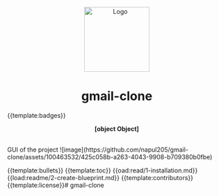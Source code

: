 <!-- ⚠️ This README has been generated from the file(s) "blueprint.md" ⚠️--><p align="center">
  <img src="https://www.google.com/url?sa=i&url=https%3A%2F%2Flogos-world.net%2Fgmail-logo%2F&psig=AOvVaw2D03uzd76SiBcn1ElG988X&ust=1682134438296000&source=images&cd=vfe&ved=0CBEQjRxqFwoTCODuiaGFuv4CFQAAAAAdAAAAABAE" alt="Logo" width="150" height="auto" />
</p>
<h1 align="center">gmail-clone</h1>
{{template:badges}}
<p align="center">
  <b>[object Object]</b></br>
  <sub><sub>
</p>

<br />
  GUI of the project 
![image](https://github.com/napul205/gmail-clone/assets/100463532/425c058b-a263-4043-9908-b709380b0fbe)

{{template:bullets}}
{{template:toc}}
{{oad:read/1-installation.md}}
{{load:readme/2-create-blueprint.md}}
{{template:contributors}}
{{template:license}}# gmail-clone
